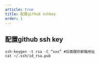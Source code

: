 ```yaml
---
article: true
title: 配置github sshkey
order: 1
---
```


## 配置github ssh key

```shell
ssh-keygen -t rsa -C “xxx” #后面跟你邮箱地址
cat ~/.ssh/id_rsa.pub
```